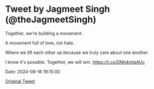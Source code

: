 # Tweet by Jagmeet Singh (@theJagmeetSingh)

Together, we're building a movement.

A movement full of love, not hate.

Where we lift each other up because we truly care about one another.

I know it's possible.
Together, we will win. https://t.co/DNh4mlqAUc

Date: 2024-08-16 19:15:00

[Original Tweet](https://x.com/theJagmeetSingh/status/1824525284034613653)
